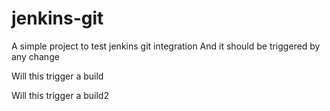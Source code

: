 # jenkins-git

A simple project to test jenkins git integration
And it should be triggered by any change

Will this trigger a build

Will this trigger a build2